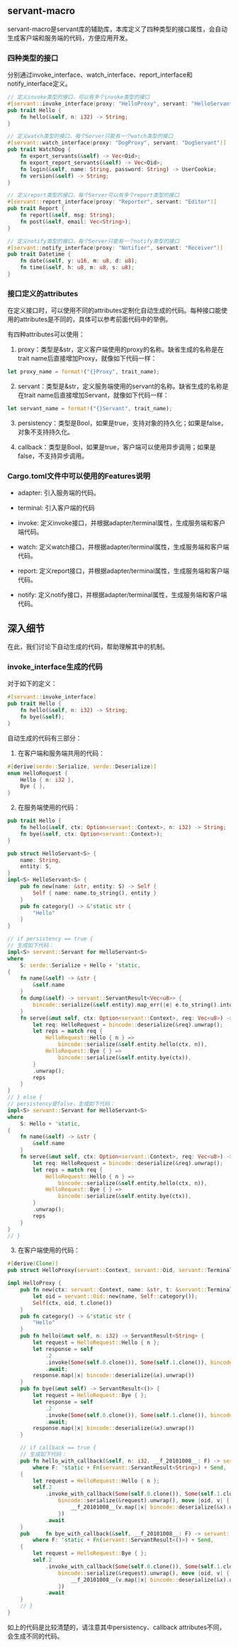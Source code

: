 
## servant-macro

servant-macro是servant库的辅助库，本库定义了四种类型的接口属性，会自动生成客户端和服务端的代码，方便应用开发。

### 四种类型的接口

分别通过invoke_interface、watch_interface、report_interface和notify_interface定义。

```rust
// 定义invoke类型的接口，可以有多个invoke类型的接口
#[servant::invoke_interface(proxy: "HelloProxy", servant: "HelloServant", persistency: true, callback: false)]
pub trait Hello {
    fn hello(&self, n: i32) -> String;
}

// 定义watch类型的接口，每个Server只能有一个watch类型的接口
#[servant::watch_interface(proxy: "DogProxy", servant: "DogServant")]
pub trait WatchDog {
    fn export_servants(&self) -> Vec<Oid>;
    fn export_report_servants(&self) -> Vec<Oid>;
    fn login(&self, name: String, password: String) -> UserCookie;
    fn version(&self) -> String;
}

// 定义report类型的接口，每个Server可以有多个report类型的接口
#[servant::report_interface(proxy: "Reporter", servant: "Editor")]
pub trait Report {
    fn report(&self, msg: String);
    fn post(&self, email: Vec<String>);
}

// 定义notify类型的接口，每个Server只能有一个notify类型的接口
#[servant::notify_interface(proxy: "Notifier", servant: "Receiver")]
pub trait Datetime {
    fn date(&self, y: u16, m: u8, d: u8);
    fn time(&self, h: u8, m: u8, s: u8);
}
```

### 接口定义的attributes

在定义接口时，可以使用不同的attributes定制化自动生成的代码。每种接口能使用的attributes是不同的，具体可以参考前面代码中的举例。

有四种attributes可以使用：

1. proxy：类型是&str，定义客户端使用的proxy的名称。缺省生成的名称是在trait name后直接增加Proxy，就像如下代码一样：

```rust
let proxy_name = format!("{}Proxy", trait_name);
```

2. servant：类型是&str，定义服务端使用的servant的名称。缺省生成的名称是在trait name后直接增加Servant，就像如下代码一样：

```rust
let servant_name = format!("{}Servant", trait_name);
```

3. persistency：类型是Bool，如果是true，支持对象的持久化；如果是false，对象不支持持久化。

4. callback：类型是Bool，如果是true，客户端可以使用异步调用；如果是false，不支持异步调用。

### Cargo.toml文件中可以使用的Features说明

* adapter: 引入服务端的代码。

* terminal: 引入客户端的代码

* invoke: 定义invoke接口，并根据adapter/terminal属性，生成服务端和客户端代码。

* watch: 定义watch接口，并根据adapter/terminal属性，生成服务端和客户端代码。

* report: 定义report接口，并根据adapter/terminal属性，生成服务端和客户端代码。

* notify: 定义notify接口，并根据adapter/terminal属性，生成服务端和客户端代码。

## 深入细节

在此，我们讨论下自动生成的代码，帮助理解其中的机制。

### invoke_interface生成的代码

对于如下的定义：

```rust
#[servant::invoke_interface]
pub trait Hello {
    fn hello(&self, n: i32) -> String;
    fn bye(&self);
}
```

自动生成的代码有三部分：

1. 在客户端和服务端共用的代码：

```rust
#[derive(serde::Serialize, serde::Deserialize)]
enum HelloRequest {
    Hello { n: i32 },
    Bye { },
}
```

2. 在服务端使用的代码：

```rust
pub trait Hello {
    fn hello(&self, ctx: Option<servant::Context>, n: i32) -> String;
    fn bye(&self, ctx: Option<servant::Context>);
}

pub struct HelloServant<S> {
    name: String,
    entity: S,
}
impl<S> HelloServant<S> {
    pub fn new(name: &str, entity: S) -> Self {
        Self { name: name.to_string(), entity }
    }
    pub fn category() -> &'static str {
        "Hello"
    }
}

// if persistency == true {
// 生成如下代码：
impl<S> servant::Servant for HelloServant<S>
where
    S: serde::Serialize + Hello + 'static,
{
    fn name(&self) -> &str {
        &self.name
    }
    fn dump(&self) -> servant::ServantResult<Vec<u8>> {
        bincode::serialize(&self.entity).map_err(|e| e.to_string().into())
    }
    fn serve(&mut self, ctx: Option<servant::Context>, req: Vec<u8>) -> Vec<u8> {
        let req: HelloRequest = bincode::deserialize(&req).unwrap();
        let reps = match req {
            HelloRequest::Hello { n } =>
                bincode::serialize(&self.entity.hello(ctx, n)),
            HelloRequest::Bye { } =>
                bincode::serialize(&self.entity.bye(ctx)),
        }
        .unwrap();
        reps
    }
}
// } else {
// persistency是false，生成如下代码：
impl<S> servant::Servant for HelloServant<S>
where
    S: Hello + 'static,
{
    fn name(&self) -> &str {
        &self.name
    }
    fn serve(&mut self, ctx: Option<servant::Context>, req: Vec<u8>) -> Vec<u8> {
        let req: HelloRequest = bincode::deserialize(&req).unwrap();
        let reps = match req {
            HelloRequest::Hello { n } =>
                bincode::serialize(&self.entity.hello(ctx, n)),
            HelloRequest::Bye { } =>
                bincode::serialize(&self.entity.bye(ctx)),
        }
        .unwrap();
        reps
    }
}
// }
```

3. 在客户端使用的代码：

```rust
#[derive(Clone)]
pub struct HelloProxy(servant::Context, servant::Oid, servant::Terminal);

impl HelloProxy {
    pub fn new(ctx: servant::Context, name: &str, t: &servant::Terminal) -> Self {
        let oid = servant::Oid::new(name, Self::category());
        Self(ctx, oid, t.clone())
    }
    pub fn category() -> &'static str {
        "Hello"
    }
    pub fn hello(&mut self, n: i32) -> ServantResult<String> {
        let request = HelloRequest::Hello { n };
        let response = self
            .2
            .invoke(Some(self.0.clone()), Some(self.1.clone()), bincode::serialize(&request).unwrap())
            .await;
        response.map(|x| bincode::deserialize(&x).unwrap())
    }
    pub fn bye(&mut self) -> ServantResult<()> {
        let request = HelloRequest::Bye { };
        let response = self
            .2
            .invoke(Some(self.0.clone()), Some(self.1.clone()), bincode::serialize(&request).unwrap())
            .await;
        response.map(|x| bincode::deserialize(&x).unwrap())
    }

    // if callback == true {
    // 生成如下代码：
    pub fn hello_with_callback(&self, n: i32, __f_20101008__: F) -> servant::ServantResult<()>
        where F: 'static + Fn(servant::ServantResult<String>) + Send,
    {
        let request = HelloRequest::Hello { n };
        self.2
            .invoke_with_callback(Some(self.0.clone()), Some(self.1.clone()),
                bincode::serialize(&request).unwrap(), move |oid, v| {
                    __f_20101008__(v.map(|x| bincode::deserialize(&x).unwrap()));
                })
            .await
    }
    pub     fn bye_with_callback(&self, __f_20101008__: F) -> servant::ServantResult<()>
        where F: 'static + Fn(servant::ServantResult<()>) + Send,
    {
        let request = HelloRequest::Bye { };
        self.2
            .invoke_with_callback(Some(self.0.clone()), Some(self.1.clone()),
                bincode::serialize(&request).unwrap(), move |oid, v| {
                    __f_20101008__(v.map(|x| bincode::deserialize(&x).unwrap()));
                })
            .await
    }
    // }
}
```

如上的代码是比较清楚的，请注意其中persistency、callback attributes不同，会生成不同的代码。